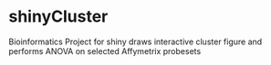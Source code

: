 # shinyCluster
Bioinformatics Project for shiny
draws interactive cluster figure and performs ANOVA on selected Affymetrix probesets
